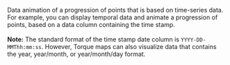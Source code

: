 Data animation of a progression of points that is based on time-series data. For example, you can display temporal data and animate a progression of points, based on a data column containing the time stamp.<br><br>**Note:** The standard format of the time stamp date column is `YYYY-DD-MMThh:mm:ss`. However, Torque maps can also visualize data that contains the year, year/month, or year/month/day format.